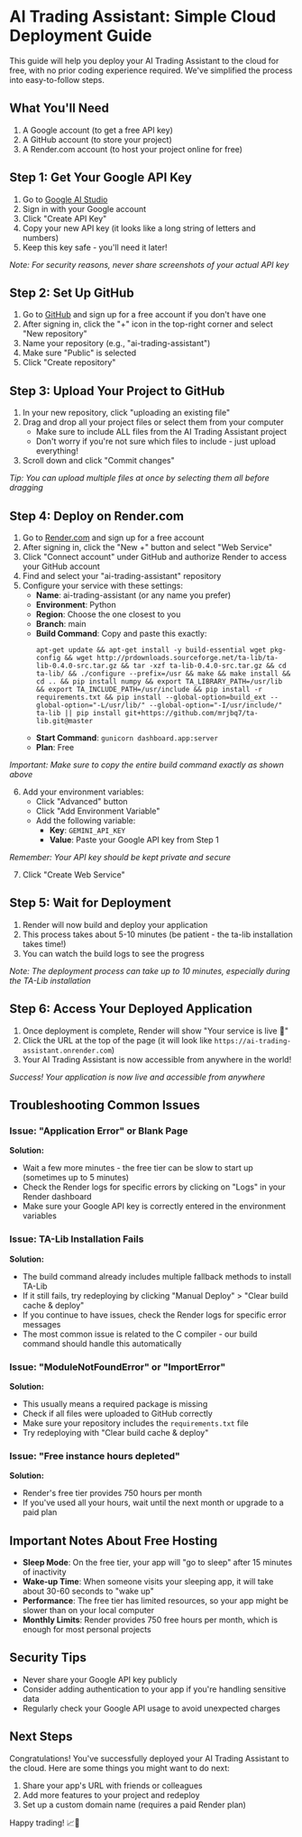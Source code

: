 # AI Trading Assistant: Simple Cloud Deployment Guide

This guide will help you deploy your AI Trading Assistant to the cloud for free, with no prior coding experience required. We've simplified the process into easy-to-follow steps.

## What You'll Need

1. A Google account (to get a free API key)
2. A GitHub account (to store your project)
3. A Render.com account (to host your project online for free)

## Step 1: Get Your Google API Key

1. Go to [Google AI Studio](https://makersuite.google.com/app/apikey)
2. Sign in with your Google account
3. Click "Create API Key"
4. Copy your new API key (it looks like a long string of letters and numbers)
5. Keep this key safe - you'll need it later!

*Note: For security reasons, never share screenshots of your actual API key*

## Step 2: Set Up GitHub

1. Go to [GitHub](https://github.com/) and sign up for a free account if you don't have one
2. After signing in, click the "+" icon in the top-right corner and select "New repository"
3. Name your repository (e.g., "ai-trading-assistant")
4. Make sure "Public" is selected
5. Click "Create repository"

## Step 3: Upload Your Project to GitHub

1. In your new repository, click "uploading an existing file"
2. Drag and drop all your project files or select them from your computer
   - Make sure to include ALL files from the AI Trading Assistant project
   - Don't worry if you're not sure which files to include - just upload everything!
3. Scroll down and click "Commit changes"

*Tip: You can upload multiple files at once by selecting them all before dragging*

## Step 4: Deploy on Render.com

1. Go to [Render.com](https://render.com/) and sign up for a free account
2. After signing in, click the "New +" button and select "Web Service"
3. Click "Connect account" under GitHub and authorize Render to access your GitHub account
4. Find and select your "ai-trading-assistant" repository
5. Configure your service with these settings:
   - **Name**: ai-trading-assistant (or any name you prefer)
   - **Environment**: Python
   - **Region**: Choose the one closest to you
   - **Branch**: main
   - **Build Command**: Copy and paste this exactly:
     ```
     apt-get update && apt-get install -y build-essential wget pkg-config && wget http://prdownloads.sourceforge.net/ta-lib/ta-lib-0.4.0-src.tar.gz && tar -xzf ta-lib-0.4.0-src.tar.gz && cd ta-lib/ && ./configure --prefix=/usr && make && make install && cd .. && pip install numpy && export TA_LIBRARY_PATH=/usr/lib && export TA_INCLUDE_PATH=/usr/include && pip install -r requirements.txt && pip install --global-option=build_ext --global-option="-L/usr/lib/" --global-option="-I/usr/include/" ta-lib || pip install git+https://github.com/mrjbq7/ta-lib.git@master
     ```
   - **Start Command**: `gunicorn dashboard.app:server`
   - **Plan**: Free

*Important: Make sure to copy the entire build command exactly as shown above*

6. Add your environment variables:
   - Click "Advanced" button
   - Click "Add Environment Variable"
   - Add the following variable:
     - **Key**: `GEMINI_API_KEY`
     - **Value**: Paste your Google API key from Step 1

*Remember: Your API key should be kept private and secure*

7. Click "Create Web Service"

## Step 5: Wait for Deployment

1. Render will now build and deploy your application
2. This process takes about 5-10 minutes (be patient - the ta-lib installation takes time!)
3. You can watch the build logs to see the progress

*Note: The deployment process can take up to 10 minutes, especially during the TA-Lib installation*

## Step 6: Access Your Deployed Application

1. Once deployment is complete, Render will show "Your service is live 🎉"
2. Click the URL at the top of the page (it will look like `https://ai-trading-assistant.onrender.com`)
3. Your AI Trading Assistant is now accessible from anywhere in the world!

*Success! Your application is now live and accessible from anywhere*

## Troubleshooting Common Issues

### Issue: "Application Error" or Blank Page

**Solution:**
- Wait a few more minutes - the free tier can be slow to start up (sometimes up to 5 minutes)
- Check the Render logs for specific errors by clicking on "Logs" in your Render dashboard
- Make sure your Google API key is correctly entered in the environment variables

### Issue: TA-Lib Installation Fails

**Solution:**
- The build command already includes multiple fallback methods to install TA-Lib
- If it still fails, try redeploying by clicking "Manual Deploy" > "Clear build cache & deploy"
- If you continue to have issues, check the Render logs for specific error messages
- The most common issue is related to the C compiler - our build command should handle this automatically

### Issue: "ModuleNotFoundError" or "ImportError"

**Solution:**
- This usually means a required package is missing
- Check if all files were uploaded to GitHub correctly
- Make sure your repository includes the `requirements.txt` file
- Try redeploying with "Clear build cache & deploy"

### Issue: "Free instance hours depleted"

**Solution:**
- Render's free tier provides 750 hours per month
- If you've used all your hours, wait until the next month or upgrade to a paid plan

## Important Notes About Free Hosting

- **Sleep Mode**: On the free tier, your app will "go to sleep" after 15 minutes of inactivity
- **Wake-up Time**: When someone visits your sleeping app, it will take about 30-60 seconds to "wake up"
- **Performance**: The free tier has limited resources, so your app might be slower than on your local computer
- **Monthly Limits**: Render provides 750 free hours per month, which is enough for most personal projects

## Security Tips

- Never share your Google API key publicly
- Consider adding authentication to your app if you're handling sensitive data
- Regularly check your Google API usage to avoid unexpected charges

## Next Steps

Congratulations! You've successfully deployed your AI Trading Assistant to the cloud. Here are some things you might want to do next:

1. Share your app's URL with friends or colleagues
2. Add more features to your project and redeploy
3. Set up a custom domain name (requires a paid Render plan)

Happy trading! 📈🤖
